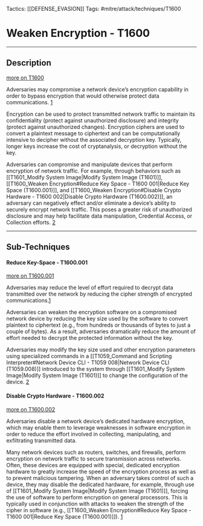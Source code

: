 Tactics: [[DEFENSE_EVASION]]
Tags: #mitre/attack/techniques/T1600  

# Weaken Encryption - T1600
---
## Description
[more on T1600](https://attack.mitre.org/techniques/T1600)

Adversaries may compromise a network device’s encryption capability in order to bypass encryption that would otherwise protect data communications. [1](https://blogs.cisco.com/security/evolution-of-attacks-on-cisco-ios-devices)

Encryption can be used to protect transmitted network traffic to maintain its confidentiality (protect against unauthorized disclosure) and integrity (protect against unauthorized changes). Encryption ciphers are used to convert a plaintext message to ciphertext and can be computationally intensive to decipher without the associated decryption key. Typically, longer keys increase the cost of cryptanalysis, or decryption without the key.

Adversaries can compromise and manipulate devices that perform encryption of network traffic. For example, through behaviors such as [[T1601_Modify System Image|Modify System Image (T1601)]], [[T1600_Weaken Encryption#Reduce Key Space - T1600 001|Reduce Key Space (T1600.001)]], and [[T1600_Weaken Encryption#Disable Crypto Hardware - T1600 002|Disable Crypto Hardware (T1600.002)]], an adversary can negatively effect and/or eliminate a device’s ability to securely encrypt network traffic. This poses a greater risk of unauthorized disclosure and may help facilitate data manipulation, Credential Access, or Collection efforts. [2](https://community.cisco.com/t5/security-blogs/attackers-continue-to-target-legacy-devices/ba-p/4169954)

---
## Sub-Techniques

#### Reduce Key-Space - T1600.001
[more on T1600.001](https://attack.mitre.org/techniques/T1600/001)

Adversaries may reduce the level of effort required to decrypt data transmitted over the network by reducing the cipher strength of encrypted communications.[1](https://blogs.cisco.com/security/evolution-of-attacks-on-cisco-ios-devices)

Adversaries can weaken the encryption software on a compromised network device by reducing the key size used by the software to convert plaintext to ciphertext (e.g., from hundreds or thousands of bytes to just a couple of bytes). As a result, adversaries dramatically reduce the amount of effort needed to decrypt the protected information without the key.

Adversaries may modify the key size used and other encryption parameters using specialized commands in a [[T1059_Command and Scripting Interpreter#Network Device CLI - T1059 008|Network Device CLI (T1059.008)]] introduced to the system through [[T1601_Modify System Image|Modify System Image (T1601)]] to change the configuration of the device. [2](https://community.cisco.com/t5/security-blogs/attackers-continue-to-target-legacy-devices/ba-p/4169954)

#### Disable Crypto Hardware - T1600.002
[more on T1600.002](https://attack.mitre.org/techniques/T1600/002)

Adversaries disable a network device’s dedicated hardware encryption, which may enable them to leverage weaknesses in software encryption in order to reduce the effort involved in collecting, manipulating, and exfiltrating transmitted data.

Many network devices such as routers, switches, and firewalls, perform encryption on network traffic to secure transmission across networks. Often, these devices are equipped with special, dedicated encryption hardware to greatly increase the speed of the encryption process as well as to prevent malicious tampering. When an adversary takes control of such a device, they may disable the dedicated hardware, for example, through use of [[T1601_Modify System Image|Modify System Image (T1601)]], forcing the use of software to perform encryption on general processors. This is typically used in conjunction with attacks to weaken the strength of the cipher in software (e.g., [[T1600_Weaken Encryption#Reduce Key Space - T1600 001|Reduce Key Space (T1600.001)]]). [1](https://community.cisco.com/t5/security-blogs/attackers-continue-to-target-legacy-devices/ba-p/4169954)

